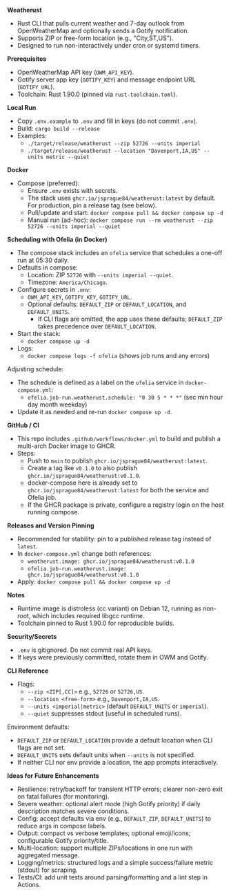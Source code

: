 **Weatherust**

- Rust CLI that pulls current weather and 7-day outlook from OpenWeatherMap and optionally sends a Gotify notification.
- Supports ZIP or free-form location (e.g., "City,ST,US").
- Designed to run non-interactively under cron or systemd timers.

**Prerequisites**

- OpenWeatherMap API key (`OWM_API_KEY`).
- Gotify server app key (`GOTIFY_KEY`) and message endpoint URL (`GOTIFY_URL`).
- Toolchain: Rust 1.90.0 (pinned via `rust-toolchain.toml`).

**Local Run**

- Copy `.env.example` to `.env` and fill in keys (do not commit `.env`).
- Build: `cargo build --release`
- Examples:
  - `./target/release/weatherust --zip 52726 --units imperial`
  - `./target/release/weatherust --location "Davenport,IA,US" --units metric --quiet`

**Docker**

- Compose (preferred):
  - Ensure `.env` exists with secrets.
  - The stack uses `ghcr.io/jsprague84/weatherust:latest` by default. For production, pin a release tag (see below).
  - Pull/update and start: `docker compose pull && docker compose up -d`
  - Manual run (ad-hoc): `docker compose run --rm weatherust --zip 52726 --units imperial --quiet`

**Scheduling with Ofelia (in Docker)**

- The compose stack includes an `ofelia` service that schedules a one-off run at 05:30 daily.
- Defaults in compose:
  - Location: ZIP `52726` with `--units imperial --quiet`.
  - Timezone: `America/Chicago`.
- Configure secrets in `.env`:
  - `OWM_API_KEY`, `GOTIFY_KEY`, `GOTIFY_URL`.
  - Optional defaults: `DEFAULT_ZIP` or `DEFAULT_LOCATION`, and `DEFAULT_UNITS`.
    - If CLI flags are omitted, the app uses these defaults; `DEFAULT_ZIP` takes precedence over `DEFAULT_LOCATION`.
- Start the stack:
  - `docker compose up -d`
- Logs:
  - `docker compose logs -f ofelia` (shows job runs and any errors)

Adjusting schedule:
- The schedule is defined as a label on the `ofelia` service in `docker-compose.yml`:
  - `ofelia.job-run.weatherust.schedule: "0 30 5 * * *"` (sec min hour day month weekday)
- Update it as needed and re-run `docker compose up -d`.

**GitHub / CI**

- This repo includes `.github/workflows/docker.yml` to build and publish a multi-arch Docker image to GHCR.
- Steps:
  - Push to `main` to publish `ghcr.io/jsprague84/weatherust:latest`.
  - Create a tag like `v0.1.0` to also publish `ghcr.io/jsprague84/weatherust:v0.1.0`.
  - docker-compose here is already set to `ghcr.io/jsprague84/weatherust:latest` for both the service and Ofelia job.
  - If the GHCR package is private, configure a registry login on the host running compose.

**Releases and Version Pinning**

- Recommended for stability: pin to a published release tag instead of `latest`.
- In `docker-compose.yml` change both references:
  - `weatherust.image: ghcr.io/jsprague84/weatherust:v0.1.0`
  - `ofelia.job-run.weatherust.image: ghcr.io/jsprague84/weatherust:v0.1.0`
- Apply: `docker compose pull && docker compose up -d`

**Notes**

- Runtime image is distroless (cc variant) on Debian 12, running as non-root, which includes required libgcc runtime.
- Toolchain pinned to Rust 1.90.0 for reproducible builds.

**Security/Secrets**

- `.env` is gitignored. Do not commit real API keys.
- If keys were previously committed, rotate them in OWM and Gotify.

**CLI Reference**

- Flags:
  - `--zip <ZIP[,CC]>` e.g., `52726` or `52726,US`.
  - `--location <free-form>` e.g., `Davenport,IA,US`.
  - `--units <imperial|metric>` (default `DEFAULT_UNITS` or `imperial`).
  - `--quiet` suppresses stdout (useful in scheduled runs).

Environment defaults:
- `DEFAULT_ZIP` or `DEFAULT_LOCATION` provide a default location when CLI flags are not set.
- `DEFAULT_UNITS` sets default units when `--units` is not specified.
- If neither CLI nor env provide a location, the app prompts interactively.

**Ideas for Future Enhancements**

- Resilience: retry/backoff for transient HTTP errors; clearer non-zero exit on fatal failures (for monitoring).
- Severe weather: optional alert mode (high Gotify priority) if daily description matches severe conditions.
- Config: accept defaults via env (e.g., `DEFAULT_ZIP`, `DEFAULT_UNITS`) to reduce args in compose labels.
- Output: compact vs verbose templates; optional emoji/icons; configurable Gotify priority/title.
- Multi-location: support multiple ZIPs/locations in one run with aggregated message.
- Logging/metrics: structured logs and a simple success/failure metric (stdout) for scraping.
- Tests/CI: add unit tests around parsing/formatting and a lint step in Actions.

